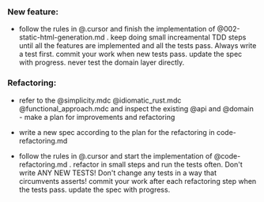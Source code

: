 ### New feature:

- follow the rules in @.cursor  and finish the implementation of @002-static-html-generation.md . keep doing small increamental TDD steps until all the features are implemented and all the tests pass. Always write a test first. commit your work when new tests pass. update the spec with progress. never test the domain layer directly.


### Refactoring:

- refer to the @simplicity.mdc @idiomatic_rust.mdc @functional_approach.mdc and inspect the existing @api and @domain - make a plan for improvements and refactoring

- write a new spec according to the plan for the refactoring in code-refactoring.md

- follow the rules in @.cursor  and start the implementation of @code-refactoring.md . refactor in small steps and run the tests often. Don't write ANY NEW TESTS! Don't change any tests in a way that circumvents asserts! commit your work after each refactoring step when the tests pass. update the spec with progress.
